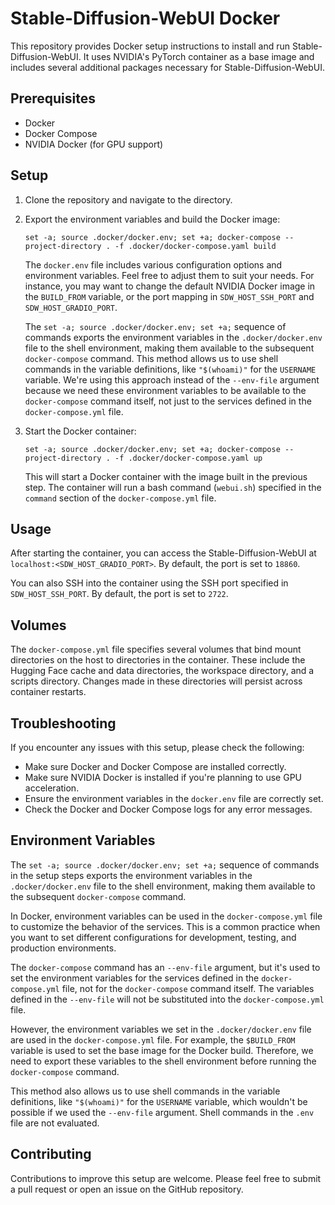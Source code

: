 # Stable-Diffusion-WebUI Docker

This repository provides Docker setup instructions to install and run Stable-Diffusion-WebUI. It uses NVIDIA's PyTorch container as a base image and includes several additional packages necessary for Stable-Diffusion-WebUI.

## Prerequisites

- Docker
- Docker Compose
- NVIDIA Docker (for GPU support)

## Setup

1. Clone the repository and navigate to the directory.

2. Export the environment variables and build the Docker image:

   ```
   set -a; source .docker/docker.env; set +a; docker-compose --project-directory . -f .docker/docker-compose.yaml build
   ```

   The `docker.env` file includes various configuration options and environment variables. Feel free to adjust them to suit your needs. For instance, you may want to change the default NVIDIA Docker image in the `BUILD_FROM` variable, or the port mapping in `SDW_HOST_SSH_PORT` and `SDW_HOST_GRADIO_PORT`.

   The `set -a; source .docker/docker.env; set +a;` sequence of commands exports the environment variables in the `.docker/docker.env` file to the shell environment, making them available to the subsequent `docker-compose` command. This method allows us to use shell commands in the variable definitions, like `"$(whoami)"` for the `USERNAME` variable. We're using this approach instead of the `--env-file` argument because we need these environment variables to be available to the `docker-compose` command itself, not just to the services defined in the `docker-compose.yml` file.

3. Start the Docker container:

   ```
   set -a; source .docker/docker.env; set +a; docker-compose --project-directory . -f .docker/docker-compose.yaml up
   ```

   This will start a Docker container with the image built in the previous step. The container will run a bash command (`webui.sh`) specified in the `command` section of the `docker-compose.yml` file.

## Usage

After starting the container, you can access the Stable-Diffusion-WebUI at `localhost:<SDW_HOST_GRADIO_PORT>`. By default, the port is set to `18860`.

You can also SSH into the container using the SSH port specified in `SDW_HOST_SSH_PORT`. By default, the port is set to `2722`.

## Volumes

The `docker-compose.yml` file specifies several volumes that bind mount directories on the host to directories in the container. These include the Hugging Face cache and data directories, the workspace directory, and a scripts directory. Changes made in these directories will persist across container restarts.

## Troubleshooting

If you encounter any issues with this setup, please check the following:

- Make sure Docker and Docker Compose are installed correctly.
- Make sure NVIDIA Docker is installed if you're planning to use GPU acceleration.
- Ensure the environment variables in the `docker.env` file are correctly set.
- Check the Docker and Docker Compose logs for any error messages.

## Environment Variables

The `set -a; source .docker/docker.env; set +a;` sequence of commands in the setup steps exports the environment variables in the `.docker/docker.env` file to the shell environment, making them available to the subsequent `docker-compose` command.

In Docker, environment variables can be used in the `docker-compose.yml` file to customize the behavior of the services. This is a common practice when you want to set different configurations for development, testing, and production environments.

The `docker-compose` command has an `--env-file` argument, but it's used to set the environment variables for the services defined in the `docker-compose.yml` file, not for the `docker-compose` command itself. The variables defined in the `--env-file` will not be substituted into the `docker-compose.yml` file.

However, the environment variables we set in the `.docker/docker.env` file are used in the `docker-compose.yml` file. For example, the `$BUILD_FROM` variable is used to set the base image for the Docker build. Therefore, we need to export these variables to the shell environment before running the `docker-compose` command.

This method also allows us to use shell commands in the variable definitions, like `"$(whoami)"` for the `USERNAME` variable, which wouldn't be possible if we used the `--env-file` argument. Shell commands in the `.env` file are not evaluated.

## Contributing

Contributions to improve this setup are welcome. Please feel free to submit a pull request or open an issue on the GitHub repository.
